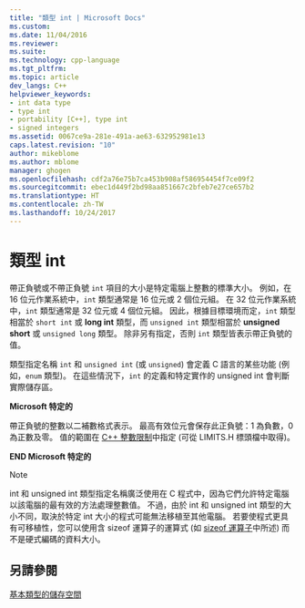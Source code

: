 ```yaml
---
title: "類型 int | Microsoft Docs"
ms.custom: 
ms.date: 11/04/2016
ms.reviewer: 
ms.suite: 
ms.technology: cpp-language
ms.tgt_pltfrm: 
ms.topic: article
dev_langs: C++
helpviewer_keywords:
- int data type
- type int
- portability [C++], type int
- signed integers
ms.assetid: 0067ce9a-281e-491a-ae63-632952981e13
caps.latest.revision: "10"
author: mikeblome
ms.author: mblome
manager: ghogen
ms.openlocfilehash: cdf2a76e75b7ca453b908af586954454f7ce09f2
ms.sourcegitcommit: ebec1d449f2bd98aa851667c2bfeb7e27ce657b2
ms.translationtype: HT
ms.contentlocale: zh-TW
ms.lasthandoff: 10/24/2017
---
```

# <a name="type-int"></a>類型 int
帶正負號或不帶正負號 `int` 項目的大小是特定電腦上整數的標準大小。 例如，在 16 位元作業系統中，`int` 類型通常是 16 位元或 2 個位元組。 在 32 位元作業系統中，`int` 類型通常是 32 位元或 4 個位元組。 因此，根據目標環境而定，`int` 類型相當於 `short int` 或 **long int** 類型，而 `unsigned int` 類型相當於 **unsigned short** 或 `unsigned long` 類型。 除非另有指定，否則 `int` 類型皆表示帶正負號的值。  
  
 類型指定名稱 `int` 和 `unsigned int` (或 `unsigned`) 會定義 C 語言的某些功能 (例如，`enum` 類型)。 在這些情況下，`int` 的定義和特定實作的 unsigned int 會判斷實際儲存區。  
  
 **Microsoft 特定的**  
  
 帶正負號的整數以二補數格式表示。 最高有效位元會保存此正負號：1 為負數，0 為正數及零。 值的範圍在 [C++ 整數限制](../c-language/cpp-integer-limits.md)中指定 (可從 LIMITS.H 標頭檔中取得)。  
  
 **END Microsoft 特定的**  
  
> [!NOTE]
>  int 和 unsigned int 類型指定名稱廣泛使用在 C 程式中，因為它們允許特定電腦以該電腦的最有效的方法處理整數值。 不過，由於 int 和 unsigned int 類型的大小不同，取決於特定 int 大小的程式可能無法移植至其他電腦。 若要使程式更具有可移植性，您可以使用含 sizeof 運算子的運算式 (如 [sizeof 運算子](../c-language/sizeof-operator-c.md)中所述) 而不是硬式編碼的資料大小。  
  
## <a name="see-also"></a>另請參閱  
 [基本類型的儲存空間](../c-language/storage-of-basic-types.md)